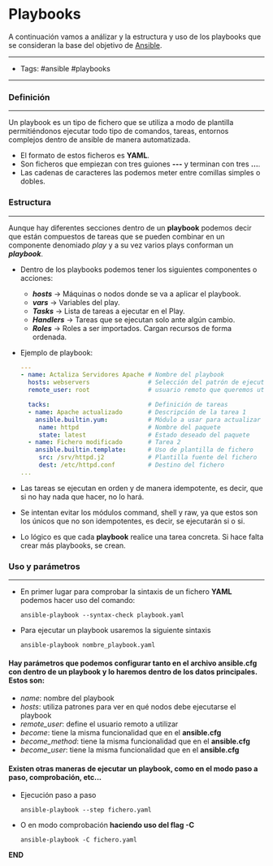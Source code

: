 # Playbooks

A continuación vamos a análizar y la estructura y uso de los playbooks que se consideran la base del objetivo de [Ansible](00_Ansible.md).

-----
- Tags: #ansible #playbooks
-----

### Definición
-----

Un playbook es un tipo de fichero que se utiliza a modo de plantilla permitiéndonos ejecutar todo tipo de comandos, tareas, entornos complejos dentro de ansible de manera automatizada. 

- El formato de estos ficheros es **YAML**.
- Son ficheros que empiezan con tres guiones **---** y terminan con tres **...**.
- Las cadenas de caracteres las podemos meter entre comillas simples o dobles.  

### Estructura
-----

Aunque hay diferentes secciones dentro de un **playbook** podemos decir que están compuestos de tareas que se pueden combinar en un componente denomiado *play* y a su vez varios plays conforman un ***playbook***.

- Dentro de los playbooks podemos tener los siguientes componentes o acciones:

    - ***hosts***    -> Máquinas o nodos donde se va a aplicar el playbook.
    - ***vars***     -> Variables del play.
    - ***Tasks***    -> Lista de tareas a ejecutar en el Play.
    - ***Handlers*** -> Tareas que se ejecutan solo ante algún cambio.
    - ***Roles***    -> Roles a ser importados. Cargan recursos de forma ordenada.

- Ejemplo de playbook: 

    ```yaml
    ---
    - name: Actaliza Servidores Apache # Nombre del playbook
      hosts: webservers                # Selección del patrón de ejecutición
      remote_user: root                # usuario remoto que queremos utilizar.

      tacks:                           # Definición de tareas
      - name: Apache actualizado       # Descripción de la tarea 1
        ansible.builtin.yum:           # Módulo a usar para actualizar
         name: httpd                   # Nombre del paquete
         state: latest                 # Estado deseado del paquete
      - name: Fichero modificado       # Tarea 2
        ansible.builtin.template:      # Uso de plantilla de fichero 
         src: /srv/httpd.j2            # Plantilla fuente del fichero
         dest: /etc/httpd.conf         # Destino del fichero
    ...  
    ```

- Las tareas se ejecutan en orden y de manera idempotente, es decir, que si no hay nada que hacer, no lo hará.

- Se intentan evitar los módulos command, shell  y raw, ya que estos son los únicos que no son idempotentes, es decir, se ejecutarán si o si.

- Lo lógico es que cada **playbook** realice una tarea concreta. Si hace falta crear más playbooks, se crean. 

### Uso y parámetros
-----

- En primer lugar para comprobar la sintaxis de un fichero **YAML** podemos hacer uso del comando:

	`ansible-playbook --syntax-check playbook.yaml`

- Para ejecutar un playbook usaremos la siguiente sintaxis

    `ansible-playbook nombre_playbook.yaml`

#### Hay parámetros que podemos configurar tanto en el archivo **ansible.cfg** con dentro de un **playbook** y lo haremos dentro de los datos principales. Estos son: 

 - *name*: nombre del playbook
 - *hosts*: utiliza patrones para ver en qué nodos debe ejecutarse el playbook
 - *remote_user*: define el usuario remoto a utilizar
 - *become*: tiene la misma funcionalidad que en el **ansible.cfg**
 - *become_method*: tiene la misma funcionalidad que en el **ansible.cfg**
 - *become_user*: tiene la misma funcionalidad que en el **ansible.cfg**

#### Existen otras maneras de ejecutar un playbook, como en el modo paso a paso, comprobación, etc...

- Ejecución paso a paso

	`ansible-playbook --step fichero.yaml`

- O en modo comprobación **haciendo uso del flag -C**

	`ansible-playbook -C fichero.yaml`


**END**
